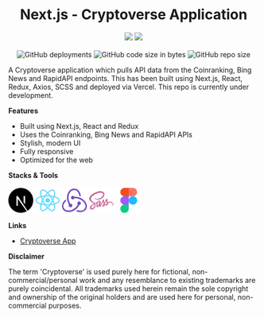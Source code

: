 <div align="center">

<h1>Next.js - Cryptoverse Application</h1>

![](https://api.checklyhq.com/v1/badges/checks/dcfba4e1-148c-4fd6-824c-f1a6c5597a8b?style=for-the-badge&theme=dark) ![](https://api.checklyhq.com/v1/badges/checks/dcfba4e1-148c-4fd6-824c-f1a6c5597a8b?style=for-the-badge&theme=dark&responseTime=true) <br><br> ![GitHub deployments](https://img.shields.io/github/deployments/asbhogal/Next.js-Cryptocurrency-App/production?label=DEPLOYMENT%20STATE&style=for-the-badge&labelColor=000) ![GitHub code size in bytes](https://img.shields.io/github/languages/code-size/asbhogal/Next.js-Cryptocurrency-App?style=for-the-badge&labelColor=000) ![GitHub repo size](https://img.shields.io/github/repo-size/asbhogal/Next.js-Cryptocurrency-App?color=blueviolet&style=for-the-badge&labelColor=000)

</div>

A Cryptoverse application which pulls API data from the Coinranking, Bing News and RapidAPI endpoints. This has been built using Next.js, React, Redux, Axios, SCSS and deployed via Vercel. This repo is currently under development.

<strong>Features</strong>
 - Built using Next.js, React and Redux
 - Uses the Coinranking, Bing News and RapidAPI APIs
 - Stylish, modern UI
 - Fully responsive
 - Optimized for the web

<strong>Stacks & Tools</strong>
<br>
<br>
<a target="_blank" rel="noopener noreferrer" href="https://github.com/devicons/devicon/blob/master/icons/nextjs/nextjs-original.svg"><img src="https://github.com/devicons/devicon/blob/master/icons/nextjs/nextjs-original.svg" alt="nextjs logo" width="50" height="50" style="max-width:100%;"></a>
<a target="_blank" rel="noopener noreferrer" href="https://github.com/devicons/devicon/blob/master/icons/react/react-original.svg"><img src="https://github.com/devicons/devicon/blob/master/icons/react/react-original.svg" alt="react logo" width="50" height="50" style="max-width:100%;"></a>
<a target="_blank" rel="noopener noreferrer" href="https://github.com/devicons/devicon/blob/master/icons/redux/redux-original.svg"><img src="https://github.com/devicons/devicon/blob/master/icons/redux/redux-original.svg" alt="redux logo" width="50" height="50" style="max-width:100%;"></a>
<a target="_blank" rel="noopener noreferrer" href="https://github.com/devicons/devicon/blob/master/icons/sass/sass-original.svg"><img src="https://github.com/devicons/devicon/blob/master/icons/sass/sass-original.svg" alt="sass logo" width="50" height="50" style="max-width:100%;"></a>
<a target="_blank" rel="noopener noreferrer" href="https://github.com/devicons/devicon/blob/master/icons/figma/figma-original.svg"><img src="https://github.com/devicons/devicon/blob/master/icons/figma/figma-original.svg" alt="Figma logo" width="50" height="50" style="max-width:100%;"></a>


<strong>Links</strong>

 - <a href="_blank" href="https://next-js-cryptocurrency-app.vercel.app/">Cryptoverse App</a>

 <strong>Disclaimer</strong>

 The term 'Cryptoverse' is used purely here for fictional, non-commercial/personal work and any resemblance to existing trademarks are purely coincidental. All trademarks used herein remain the sole copyright and ownership of the original holders and are used here for personal, non-commercial purposes.